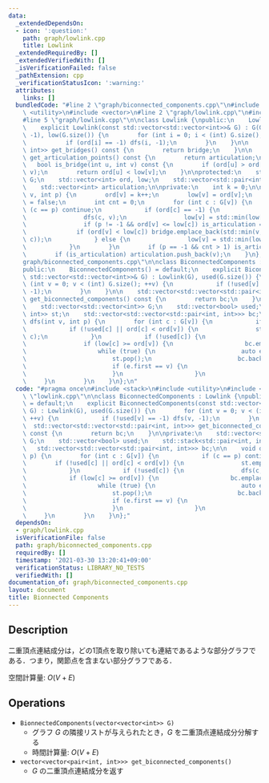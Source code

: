 ```yaml
---
data:
  _extendedDependsOn:
  - icon: ':question:'
    path: graph/lowlink.cpp
    title: Lowlink
  _extendedRequiredBy: []
  _extendedVerifiedWith: []
  _isVerificationFailed: false
  _pathExtension: cpp
  _verificationStatusIcon: ':warning:'
  attributes:
    links: []
  bundledCode: "#line 2 \"graph/biconnected_components.cpp\"\n#include <stack>\n#include\
    \ <utility>\n#include <vector>\n#line 2 \"graph/lowlink.cpp\"\n#include <algorithm>\n\
    #line 5 \"graph/lowlink.cpp\"\n\nclass Lowlink {\npublic:\n    Lowlink() = default;\n\
    \    explicit Lowlink(const std::vector<std::vector<int>>& G) : G(G), ord(G.size(),\
    \ -1), low(G.size()) {\n        for (int i = 0; i < (int) G.size(); ++i) {\n \
    \           if (ord[i] == -1) dfs(i, -1);\n        }\n    }\n\n    std::vector<std::pair<int,\
    \ int>> get_bridges() const {\n        return bridge;\n    }\n\n    std::vector<int>\
    \ get_articulation_points() const {\n        return articulation;\n    }\n\n \
    \   bool is_bridge(int u, int v) const {\n        if (ord[u] > ord[v]) std::swap(u,\
    \ v);\n        return ord[u] < low[v];\n    }\n\nprotected:\n    std::vector<std::vector<int>>\
    \ G;\n    std::vector<int> ord, low;\n    std::vector<std::pair<int, int>> bridge;\n\
    \    std::vector<int> articulation;\n\nprivate:\n    int k = 0;\n\n    void dfs(int\
    \ v, int p) {\n        ord[v] = k++;\n        low[v] = ord[v];\n        bool is_articulation\
    \ = false;\n        int cnt = 0;\n        for (int c : G[v]) {\n            if\
    \ (c == p) continue;\n            if (ord[c] == -1) {\n                ++cnt;\n\
    \                dfs(c, v);\n                low[v] = std::min(low[v], low[c]);\n\
    \                if (p != -1 && ord[v] <= low[c]) is_articulation = true;\n  \
    \              if (ord[v] < low[c]) bridge.emplace_back(std::min(v, c), std::max(v,\
    \ c));\n            } else {\n                low[v] = std::min(low[v], ord[c]);\n\
    \            }\n        }\n        if (p == -1 && cnt > 1) is_articulation = true;\n\
    \        if (is_articulation) articulation.push_back(v);\n    }\n};\n#line 6 \"\
    graph/biconnected_components.cpp\"\n\nclass BiconnectedComponents : Lowlink {\n\
    public:\n    BiconnectedComponents() = default;\n    explicit BiconnectedComponents(const\
    \ std::vector<std::vector<int>>& G) : Lowlink(G), used(G.size()) {\n        for\
    \ (int v = 0; v < (int) G.size(); ++v) {\n            if (!used[v] == -1) dfs(v,\
    \ -1);\n        }\n    }\n\n    std::vector<std::vector<std::pair<int, int>>>\
    \ get_biconnected_components() const {\n        return bc;\n    }\n\nprivate:\n\
    \    std::vector<std::vector<int>> G;\n    std::vector<bool> used;\n    std::stack<std::pair<int,\
    \ int>> st;\n    std::vector<std::vector<std::pair<int, int>>> bc;\n\n    void\
    \ dfs(int v, int p) {\n        for (int c : G[v]) {\n            if (c == p) continue;\n\
    \            if (!used[c] || ord[c] < ord[v]) {\n                st.emplace(v,\
    \ c);\n            }\n            if (!used[c]) {\n                dfs(c, v);\n\
    \                if (low[c] >= ord[v]) {\n                    bc.emplace_back();\n\
    \                    while (true) {\n                        auto e = st.top();\n\
    \                        st.pop();\n                        bc.back().push_back(e);\n\
    \                        if (e.first == v) {\n                            break;\n\
    \                        }\n                    }\n                }\n       \
    \     }\n        }\n    }\n};\n"
  code: "#pragma once\n#include <stack>\n#include <utility>\n#include <vector>\n#include\
    \ \"lowlink.cpp\"\n\nclass BiconnectedComponents : Lowlink {\npublic:\n    BiconnectedComponents()\
    \ = default;\n    explicit BiconnectedComponents(const std::vector<std::vector<int>>&\
    \ G) : Lowlink(G), used(G.size()) {\n        for (int v = 0; v < (int) G.size();\
    \ ++v) {\n            if (!used[v] == -1) dfs(v, -1);\n        }\n    }\n\n  \
    \  std::vector<std::vector<std::pair<int, int>>> get_biconnected_components()\
    \ const {\n        return bc;\n    }\n\nprivate:\n    std::vector<std::vector<int>>\
    \ G;\n    std::vector<bool> used;\n    std::stack<std::pair<int, int>> st;\n \
    \   std::vector<std::vector<std::pair<int, int>>> bc;\n\n    void dfs(int v, int\
    \ p) {\n        for (int c : G[v]) {\n            if (c == p) continue;\n    \
    \        if (!used[c] || ord[c] < ord[v]) {\n                st.emplace(v, c);\n\
    \            }\n            if (!used[c]) {\n                dfs(c, v);\n    \
    \            if (low[c] >= ord[v]) {\n                    bc.emplace_back();\n\
    \                    while (true) {\n                        auto e = st.top();\n\
    \                        st.pop();\n                        bc.back().push_back(e);\n\
    \                        if (e.first == v) {\n                            break;\n\
    \                        }\n                    }\n                }\n       \
    \     }\n        }\n    }\n};"
  dependsOn:
  - graph/lowlink.cpp
  isVerificationFile: false
  path: graph/biconnected_components.cpp
  requiredBy: []
  timestamp: '2021-03-30 13:20:41+09:00'
  verificationStatus: LIBRARY_NO_TESTS
  verifiedWith: []
documentation_of: graph/biconnected_components.cpp
layout: document
title: Bionnected Components
---
```


## Description

二重頂点連結成分は，どの1頂点を取り除いても連結であるような部分グラフである．つまり，関節点を含まない部分グラフである．

空間計算量: $O(V + E)$

## Operations

- `BionnectedComponents(vector<vector<int>> G)`
    - グラフ $G$ の隣接リストが与えられたとき，$G$ を二重頂点連結成分分解する
    - 時間計算量: $O(V + E)$
- `vector<vector<pair<int, int>>> get_biconnected_components()`
    - $G$ の二重頂点連結成分を返す